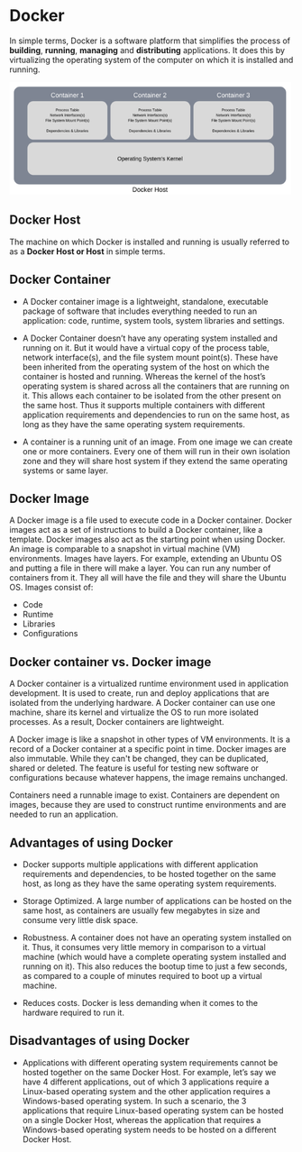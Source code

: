 # Docker
In simple terms, Docker is a software platform that simplifies the process of **building**, **running**, **managing** and **distributing** applications. It does this by virtualizing the operating system of the computer on which it is installed and running.

<img src="../staticresources/dockerhost.png" alt="docker host" style="height: 200px; width:500px;"/>

## Docker Host
The machine on which Docker is installed and running is usually referred to as a **Docker Host or Host** in simple terms.

## Docker Container
- A Docker container image is a lightweight, standalone, executable package of software that includes everything needed to run an application: code, runtime, system tools, system libraries and settings.

- A Docker Container doesn’t have any operating system installed and running on it. But it would have a virtual copy of the process table, network interface(s), and the file system mount point(s). These have been inherited from the operating system of the host on which the container is hosted and running. Whereas the kernel of the host’s operating system is shared across all the containers that are running on it. This allows each container to be isolated from the other present on the same host. Thus it supports multiple containers with different application requirements and dependencies to run on the same host, as long as they have the same operating system requirements.

- A container is a running unit of an image. From one image we can create one or more containers. Every one of them will run in their own isolation zone and they will share host system if they extend the same operating systems or same layer.

## Docker Image
A Docker image is a file used to execute code in a Docker container. Docker images act as a set of instructions to build a Docker container, like a template. Docker images also act as the starting point when using Docker. An image is comparable to a snapshot in virtual machine (VM) environments. Images have layers. For example, extending an Ubuntu OS and putting a file in there will make a layer. You can run any number of containers from it. They all will have the file and they will share the Ubuntu OS.
Images consist of:
- Code
- Runtime
- Libraries
- Configurations

## Docker container vs. Docker image
A Docker container is a virtualized runtime environment used in application development. It is used to create, run and deploy applications that are isolated from the underlying hardware. A Docker container can use one machine, share its kernel and virtualize the OS to run more isolated processes. As a result, Docker containers are lightweight.

A Docker image is like a snapshot in other types of VM environments. It is a record of a Docker container at a specific point in time. Docker images are also immutable. While they can't be changed, they can be duplicated, shared or deleted. The feature is useful for testing new software or configurations because whatever happens, the image remains unchanged.

Containers need a runnable image to exist. Containers are dependent on images, because they are used to construct runtime environments and are needed to run an application.

## Advantages of using Docker

- Docker supports multiple applications with different application requirements and dependencies, to be hosted together on the same host, as long as they have the same operating system requirements.

- Storage Optimized. A large number of applications can be hosted on the same host, as containers are usually few megabytes in size and consume very little disk space.

- Robustness. A container does not have an operating system installed on it. Thus, it consumes very little memory in comparison to a virtual machine (which would have a complete operating system installed and running on it). This also reduces the bootup time to just a few seconds, as compared to a couple of minutes required to boot up a virtual machine.

- Reduces costs. Docker is less demanding when it comes to the hardware required to run it.

## Disadvantages of using Docker

- Applications with different operating system requirements cannot be hosted together on the same Docker Host. For example, let’s say we have 4 different applications, out of which 3 applications require a Linux-based operating system and the other application requires a Windows-based operating system. In such a scenario, the 3 applications that require Linux-based operating system can be hosted on a single Docker Host, whereas the application that requires a Windows-based operating system needs to be hosted on a different Docker Host.





